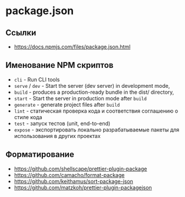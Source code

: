 # package.json

## Ссылки

- https://docs.npmjs.com/files/package.json.html

## Именование NPM скриптов

- `cli` - Run CLI tools
- `serve` / `dev` - Start the server (dev server) in development mode,
- `build` - produces a production-ready bundle in the dist/ directory,
- `start` - Start the server in production mode after `build`
- `generate` - generate project files after `build`
- `lint` - статическая проверка кода и соответствия соглашению о стиле кода
- `test` - запуск тестов (unit, end-to-end)
- `expose` - экспортировать локально разрабатываемые пакеты для использования в других проектах

## Форматирование

- https://github.com/shellscape/prettier-plugin-package
- https://github.com/camacho/format-package
- https://github.com/keithamus/sort-package-json
- https://github.com/matzkoh/prettier-plugin-packagejson
